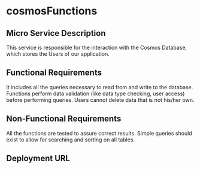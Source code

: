 # cosmosFunctions

## Micro Service Description
This service is responsible for the interaction with the Cosmos Database, which stores the Users of our application.

## Functional Requirements
It includes all the queries necessary to read from and write to the database.
Functions perform data validation (like data type checking, user access) before performing queries.
Users cannot delete data that is not his/her own.

## Non-Functional Requirements
All the functions are tested to assure correct results.
Simple queries should exist to allow for searching and sorting on all tables.

## Deployment URL
